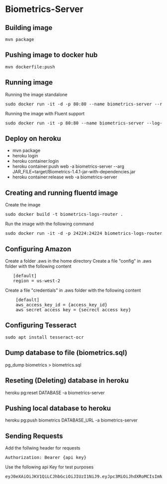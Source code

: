 # Biometrics-Server

## Building image

<pre>
mvn package
</pre>

## Pushing image to docker hub

<pre>
mvn dockerfile:push
</pre>

## Running image

Running the image standalone

<pre>
sudo docker run -it -d -p 80:80 --name biometrics-server --rm luismanuelamengual/biometrics-server:{TAG}
</pre>

Running the image with Fluent support

<pre>
sudo docker run -it -p 80:80 --name biometrics-server --log-driver fluentd --log-opt tag="biometrics" --rm luismanuelamengual/biometrics-server:{TAG}
</pre>


## Deploy on heroku

* mvn package
* heroku login
* heroku container:login
* heroku container:push web -a biometrics-server --arg JAR_FILE=target/Biometrics-1.4.1-jar-with-dependencies.jar
* heroku container:release web -a biometrics-server


## Creating and running fluentd image

Create the image

<pre>
sudo docker build -t biometrics-logs-router .
</pre>

Run the image with the following command

<pre>
sudo docker run -it -d -p 24224:24224 biometrics-logs-router:latest
</pre>

## Configuring Amazon

Create a folder .aws in the home directory
Create a file "config" in .aws folder with the following content
   
<pre>
   [default]
   region = us-west-2
</pre>

Create a file "credentials" in .aws folder with the following content

<pre>
    [default]
    aws_access_key_id = {access_key_id}
    aws_secret_access_key = {secrect_access_key}
</pre>

## Configuring Tesseract

<pre>
sudo apt install tesseract-ocr
</pre>

## Dump database to file (biometrics.sql)

pg_dump biometrics > biometrics.sql

## Reseting (Deleting) database in heroku

heroku pg:reset DATABASE -a biometrics-server

## Pushing local database to heroku

heroku pg:push biometrics DATABASE_URL -a biometrics-server

## Sending Requests

Add the follwing header for requests

<pre>
Authorization: Bearer {api key}
</pre>

Use the following api Key for test purposes

<pre>
eyJ0eXAiOiJKV1QiLCJhbGciOiJIUzI1NiJ9.eyJpc3MiOiJhdXRoMCIsImNsaWVudCI6InRlc3QifQ.5SY_UQaaILYpryU0qNBuPrPTPkF79UhTCNFElXjzUyY
</pre>